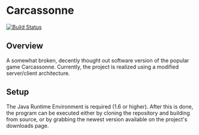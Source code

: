 # Carcassonne

[![Build Status](https://awylie.ci.cloudbees.com/job/Carcassonne-GH/badge/icon)](https://awylie.ci.cloudbees.com/job/Carcassonne-GH/)

## Overview

A somewhat broken, decently thought out software version of the popular game Carcassonne. Currently, the project is realized using a modified server/client architecture.

## Setup

The Java Runtime Environment is required (1.6 or higher). After this is done, the program can be executed either by cloning the repository and building from source, or by grabbing the newest version available on the project's downloads page.
